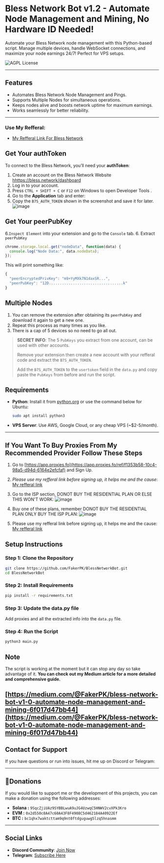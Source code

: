 # Bless Network Bot v1.2 - Automate Node Management and Mining, No Hardware ID Needed!
Automate your Bless Network node management with this Python-based script. Manage multiple devices, handle WebSocket connections, and maximize your node earnings 24/7! Perfect for VPS setups.

![AGPL License](https://img.shields.io/badge/License-AGPL%20v3-blue.svg)

---

## **Features**
* Automates Bless Network Node Management and Pings.
* Supports Multiple Nodes  for simultaneous operations.
* Keeps nodes alive and boosts network uptime for maximum earnings.
* Works seamlessly for better reliability.

---
### Use My Refferal:
- [My Refferal Link For Bless Network](https://bless.network/dashboard?ref=WBY5T8)
## **Get Your authToken**
To connect to the Bless Network, you’ll need your **authToken**:
1. Create an account on the Bless Network Website [hhttps://bless.network/dashboard](https://bless.network/dashboard?ref=WBY5T8)
2. Log in to your account.
3. Press `CTRL + SHIFT + C` or `F12` on Windows to open Developer Tools .
4. Go to the **Application** tab and enter:
5. Copy the ```B7S_AUTH_TOKEN``` shown in the screenshot and save it for later.
![image](https://github.com/user-attachments/assets/5808a866-b647-4afc-8d61-1a000ce301c1)


## **Get Your peerPubKey**
6.`Inspect Element` into your extension and go to the `Console` tab.
6. Extract ```peerPubKey``` 
  ```javascript
  chrome.storage.local.get("nodeData", function(data) {
    console.log("Node Data:", data.nodeData);
});
```
This will print something like:
```javascript
{
  "peerEncryptedPrivKey": "m9+YyMXk7N1daxSR...",
  "peerPubKey": "12D..................................k"
}
```

## **Multiple Nodes**
1. You can remove the extension after obtaining its ```peerPubKey``` and download it again to get a new one.
2. Repeat this process as many times as you like.
3. There is a cap of 5 devices so no need to go all out.
> **SECRET INFO**:
> The 5 `PubKeys` you extract from one account, can be used with other accounts.
> 
> Remove your extension then create a new account with your refferal code and extract the `B7S_AUTH_TOKEN`.
> 
> Add the `B7S_AUTH_TOKEN` to the `usertoken` field in the ``data.py`` and copy paste the ``PubKeys`` from before and run the script.

## **Requirements**
- **Python**: Install it from [python.org](https://www.python.org/downloads/) or use the command below for Ubuntu:
  ```bash
  sudo apt install python3
  ```
- **VPS Server**: Use AWS, Google Cloud, or any cheap VPS (~$2-5/month).

---
## **If You Want To Buy Proxies From My Recommended Provider Follow These Steps**
1. Go to [https://app.proxies.fo](https://app.proxies.fo/ref/f1353b58-10c4-98a5-d94d-6164e2efcfaf) and Sign Up.
2. *Please use my refferal link before signing up, it helps me and the cause*: [My refferal link](https://app.proxies.fo/ref/f1353b58-10c4-98a5-d94d-6164e2efcfaf)
3. Go to the ISP section, DONOT BUY THE RESIDENTIAL PLAN OR ELSE THIS WON'T WORK:
![image](https://github.com/user-attachments/assets/1337a21b-7a3c-4e18-9335-45a541c29d99)

4. Buy one of these plans, remember DONOT BUY THE RESIDENTIAL PLAN ONLY BUY THE ISP PLAN:
 ![image](https://github.com/user-attachments/assets/a4d94623-025a-459f-85d8-771975e7a503)
5. Please use my refferal link before signing up, it helps me and the cause: [My refferal link](https://app.proxies.fo/ref/f1353b58-10c4-98a5-d94d-6164e2efcfaf)


## **Setup Instructions**
### Step 1: Clone the Repository
```bash
git clone https://github.com/FakerPK/BlessNetworkBot.git
cd BlessNetworkBot
```

### Step 2: Install Requirements
```bash
pip install -r requirements.txt
```

### Step 3: Update the data.py file
Add proxies and all the extracted info into the `data.py` file.

### Step 4: Run the Script
```bash
python3 main.py
```


## **Note**
The script is working at the moment but it can stop any day so take advantage of it.
**You can check out my Medium article for a more detailed and comprehensive guide.**

[https://medium.com/@FakerPK/bless-network-bot-v1-0-automate-node-management-and-mining-6f017d47bb44](https://medium.com/@FakerPK/bless-network-bot-v1-0-automate-node-management-and-mining-6f017d47bb44)
---

## **Contact for Support**
If you have questions or run into issues, hit me up on Discord or Telegram:

---
##  **💸Donations**
If you would like to support me or the development of this projects, you can make a donation using the following addresses:
- **Solana :** ```9SqcZjiUAz9SYBBLwuA9uJG4UzwqC5HNWV2cvXPk3Kro```
- **EVM :** ```0x2d550c8A47c60A43F8F4908C5d462184A40922Ef```
- **BTC :** `bc1qhx7waktcttam9q9nt0ftdguguwg5lzq5hnasmm`
---

## **Social Links**
- **Discord Community**: [Join Now](https://discord.gg/Z58YmYwr)
- **Telegram**: [Subscribe Here](https://t.me/FakerPK)
